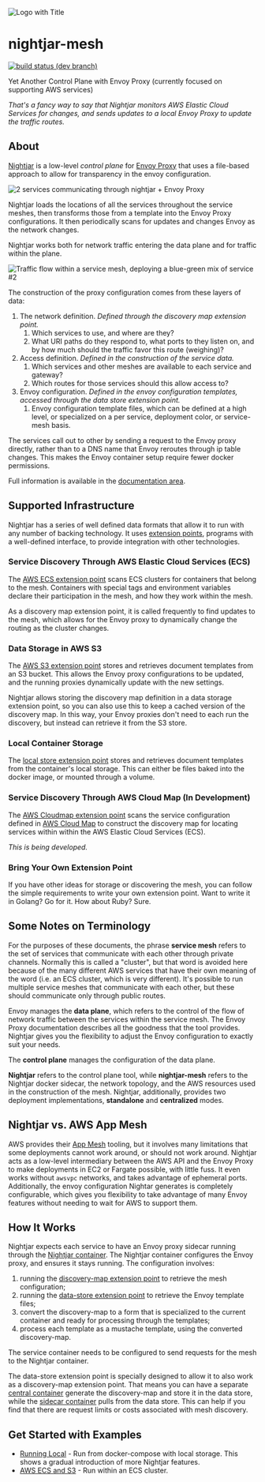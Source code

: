 ![Logo with Title](docs/title-logo.png)

# nightjar-mesh

[![build status (dev branch)](https://api.travis-ci.com/groboclown/nightjar-mesh.svg?branch=master)](https://travis-ci.com/github/groboclown/nightjar-mesh)

Yet Another Control Plane with Envoy Proxy (currently focused on supporting AWS services)

*That's a fancy way to say that Nightjar monitors AWS Elastic Cloud Services for changes, and sends updates to a local Envoy Proxy to update the traffic routes.*

## About

[Nightjar](https://en.wikipedia.org/wiki/Nightjar) is a low-level *control plane* for [Envoy Proxy](https://envoyproxy.github.io/envoy/) that uses a file-based approach to allow for transparency in the envoy configuration.

![2 services communicating through nightjar + Envoy Proxy](docs/2-service-traffic.svg)

Nightjar loads the locations of all the services throughout the service meshes, then transforms those from a template into the Envoy Proxy configurations.  It then periodically scans for updates and changes Envoy as the network changes.

Nightjar works both for network traffic entering the data plane and for traffic within the plane.

![Traffic flow within a service mesh, deploying a blue-green mix of service #2](docs/nightjar-service-mesh.svg)

The construction of the proxy configuration comes from these layers of data:

1. The network definition.  *Defined through the discovery map extension point.*
    1. Which services to use, and where are they?
    1. What URI paths do they respond to, what ports to they listen on, and by how much should the traffic favor this route (weighing)?
1. Access definition.  *Defined in the construction of the service data.*
    1. Which services and other meshes are available to each service and gateway?
    1. Which routes for those services should this allow access to?
1. Envoy configuration.  *Defined in the envoy configuration templates, accessed through the data store extension point.*
    1. Envoy configuration template files, which can be defined at a high level, or specialized on a per service, deployment color, or service-mesh basis.

The services call out to other by sending a request to the Envoy proxy directly, rather than to a DNS name that Envoy reroutes through ip table changes.  This makes the Envoy container setup require fewer docker permissions.

Full information is available in the [documentation area](docs/README.md).


## Supported Infrastructure

Nightjar has a series of well defined data formats that allow it to run with any number of backing technology.  It uses [extension points](docs/extension-points.md), programs with a well-defined interface, to provide integration with other technologies.

### Service Discovery Through AWS Elastic Cloud Services (ECS)

The [AWS ECS extension point](docs/discovery-aws-ecs-task-tags.md) scans ECS clusters for containers that belong to the mesh.  Containers with special tags and environment variables declare their participation in the mesh, and how they work within the mesh.

As a discovery map extension point, it is called frequently to find updates to the mesh, which allows for the Envoy proxy to dynamically change the routing as the cluster changes.

### Data Storage in AWS S3

The [AWS S3 extension point](docs/store-aws-s3.md) stores and retrieves document templates from an S3 bucket.  This allows the Envoy proxy configurations to be updated, and the running proxies dynamically update with the new settings.

Nightjar allows storing the discovery map definition in a data storage extension point, so you can also use this to keep a cached version of the discovery map.  In this way, your Envoy proxies don't need to each run the discovery, but instead can retrieve it from the S3 store.

### Local Container Storage

The [local store extension point](docs/store-local.md) stores and retrieves document templates from the container's local storage.  This can either be files baked into the docker image, or mounted through a volume.

### Service Discovery Through AWS Cloud Map (In Development)

The [AWS Cloudmap extension point](docs/discovery-aws-cloudmap.md) scans the service configuration defined in [AWS Cloud Map](https://docs.aws.amazon.com/cloud-map/latest/dg) to construct the discovery map for locating services within within the AWS Elastic Cloud Services (ECS).

*This is being developed.*

### Bring Your Own Extension Point

If you have other ideas for storage or discovering the mesh, you can follow the simple requirements to write your own extension point.  Want to write it in Golang?  Go for it.  How about Ruby?  Sure.


## Some Notes on Terminology

For the purposes of these documents, the phrase **service mesh** refers to the set of services that communicate with each other through private channels.  Normally this is called a "cluster", but that word is avoided here because of the many different AWS services that have their own meaning of the word (i.e. an ECS cluster, which is very different).  It's possible to run multiple service meshes that communicate with each other, but these should communicate only through public routes. 
 
Envoy manages the **data plane**, which refers to the control of the flow of network traffic between the services within the service mesh.  The Envoy Proxy documentation describes all the goodness that the tool provides.  Nightjar gives you the flexibility to adjust the Envoy configuration to exactly suit your needs.

The **control plane** manages the configuration of the data plane.

**Nightjar** refers to the control plane tool, while **nightjar-mesh** refers to the Nightjar docker sidecar, the network topology, and the AWS resources used in the construction of the mesh.  Nightjar, additionally, provides two deployment implementations, **standalone** and **centralized** modes.


## Nightjar vs. AWS App Mesh

AWS provides their [App Mesh](https://aws.amazon.com/app-mesh/) tooling, but it involves many limitations that some deployments cannot work around, or should not work around.  Nightjar acts as a low-level intermediary between the AWS API and the Envoy Proxy to make deployments in EC2 or Fargate possible, with little fuss.  It even works without `awsvpc` networks, and takes advantage of ephemeral ports.  Additionally, the envoy configuration Nightar generates is completely configurable, which gives you flexibility to take advantage of many Envoy features without needing to wait for AWS to support them.


## How It Works

Nightjar expects each service to have an Envoy proxy sidecar running through the [Nightjar container](docs/entry-standalone.md).  The Nightjar container configures the Envoy proxy, and ensures it stays running.  The configuration involves:

1. running the [discovery-map extension point](docs/extension-points.md#discovery-maps) to retrieve the mesh configuration;
1. running the [data-store extension point](docs/extension-points.md#data-store) to retrieve the Envoy template files;
1. convert the discovery-map to a form that is specialized to the current container and ready for processing through the templates;
1. process each template as a mustache template, using the converted discovery-map.

The service container needs to be configured to send requests for the mesh to the Nightjar container.

The data-store extension point is specially designed to allow it to also work as a discovery-map extension point.  That means you can have a separate [central container](docs/entry-central.md) generate the discovery-map and store it in the data store, while the [sidecar container](docs/entry-standalone.md) pulls from the data store.  This can help if you find that there are request limits or costs associated with mesh discovery.


## Get Started with Examples

* [Running Local](examples/simple-mesh) - Run from docker-compose with local storage.  This shows a gradual introduction of more Nightjar features.
* [AWS ECS and S3](examples/aws-ecs-tags) - Run within an ECS cluster.
